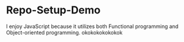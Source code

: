 # Repo-Setup-Demo

I enjoy JavaScript because it utilizes both Functional programming and Object-oriented programming.
okokokokokokok
